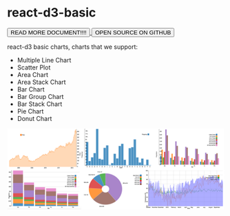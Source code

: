 # react-d3-basic

<a href="/basic">
  <button type="button" class="btn btn-success">READ MORE DOCUMENT!!!!</button>
</a>

<a href="https://github.com/react-d3/react-d3-basic">
  <button type="button" class="btn btn-default">OPEN SOURCE ON GITHUB</button>
</a>


react-d3 basic charts, charts that we support:

- Multiple Line Chart
- Scatter Plot
- Area Chart
- Area Stack Chart
- Bar Chart
- Bar Group Chart
- Bar Stack Chart
- Pie Chart
- Donut Chart

![img](/img/basic/cover.png)
